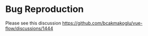 # Bug Reproduction

Please see this discussion https://github.com/bcakmakoglu/vue-flow/discussions/1444
